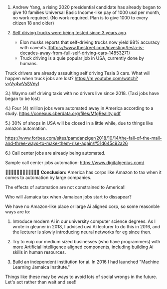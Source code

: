 1. Andrew Yang, a rising 2020 presidential candidate has already began to give 10 families Universal Basic Income-like pay of 1000 usd per month, no work required. (No work required. Plan is to give 1000 to every citizen 18 and older)

2. [Self driving trucks were being tested since 3 years ago](https://www.youtube.com/watch?v=sIlCR4eG8_o). 
   * Elon musks reports that self-driving trucks now yield 98% accuracy with caveats.](https://www.thestreet.com/investing/tesla-is-decades-away-from-full-self-driving-cars-14853271)
   * Truck driving is a quie popular job in USA, currently done by humans. 

Truck drivers are already assaulting self driving Tesla 3 cars. What will happen when truck jobs are lost?
 https://m.youtube.com/watch?v=Vy4wVsSVnyI

3.) Waymo self driving taxis with no drivers live since 2018. (Taxi jobs have began to be lost)

4.) Four (4) million jobs were automated away in America according to a study.
https://conexus.cberdata.org/files/MfgReality.pdf

5.) 30% of shops in USA will be closed in a little while, due to things like amazon automation.

https://www.forbes.com/sites/pamdanziger/2018/10/14/the-fall-of-the-mall-and-three-ways-to-make-them-rise-again/#51d645c92a26

6.) Call center jobs are already being automated.

Sample call center jobs automation:  https://www.digitalgenius.com/

🤦🏾‍♂🤦🏾‍♂🤦🏾‍♂🤦🏾‍♂
**Conclusion:**
America has corps like Amazon to tax when it comes to automation by large companies.

The effects of automation are not constrained to America!!

Who will Jamaica tax when Jamaican jobs start to dissapear?

We have no Amazon-like place or large Ai aligned corp, so some reasonble  ways are to:

1. Introduce modern Ai in our university computer science degrees. As I wrote in gleaner in 2018, I advised uwi Ai lecturer to do this in 2016, and the lecturer is slowly introducing neural networks for eg since then.

2.  Try to euip our medium sized businesses  (who have programmers) with more Artificial intelligence aligned components, including building Ai skills in human resources.

3. Build an independent institution for ai. In 2016 I had launched "Machine Learning Jamaica Institute." 

Things like these may be ways to avoid lots of social wrongs in the future. Let's act rather than wait and see!!
